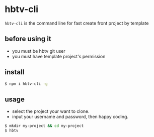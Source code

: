 # hbtv-cli

`hbtv-cli` is the command line for fast create front project by template

## before using it

- you must be hbtv git user
- you must have template project's permission

## install

```bash
$ npm i hbtv-cli -g
```

## usage

- select the project your want to clone.
- input your username and password, then happy coding.

```bash
$ mkdir my-project && cd my-project
$ hbtv

```

